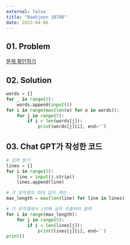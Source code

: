 ```yaml
---
external: false
title: "Baekjoon 10798"
date: 2023-04-06
---
```


## 01. Problem

[문제 확인하기](https://www.acmicpc.net/problem/10798)

## 02. Solution

```Python
words = []
for _ in range(5):
    words.append(input())
for i in range(max(len(e) for e in words)):
    for j in range(5):
        if i < len(words[j]):
            print(words[j][i], end='')
```

## 03. Chat GPT가 작성한 코드

```Python
# 입력 받기
lines = []
for i in range(5):
    line = input().strip()
    lines.append(line)

# 각 문자열의 최대 길이 계산
max_length = max(len(line) for line in lines)

# 각 문자열에서 i번째 글자 추출하여 출력
for i in range(max_length):
    for j in range(5):
        if i < len(lines[j]):
            print(lines[j][i], end='')
print()
```
